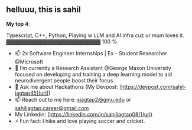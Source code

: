 ## helluuu, this is sahil

**My top 4**:

Typescript, C++, Python, Playing w LLM and AI infra cuz ur mum loves it.           ▓▓▓▓▓▓▓▓▓▓▓▓▓▓▓▓▓▓▓▓▓▓▓▓▓  100 % 


- 📫 2x Software Engineer Internships | Ex - Student Researcher @Microsoft
- 🔭 I’m currently a Research Assistant @George Mason University focused on developing and training a deep learning model to aid neurodivergent people boost their focus.
- 💬 Ask me about Hackathons (My Devpost: [https://devpost.com/sahil-jagtap45](url))
- 📫 Reach out to me here: [sjagtap2@gmu.edu](url) or [sahiljagtap.career@gmail.com](url)
- My Linkedin: [https://linkedin.com/in/sahiljagtap08/](url)
- ⚡ Fun fact: I hike and love playing soccer and cricket.


